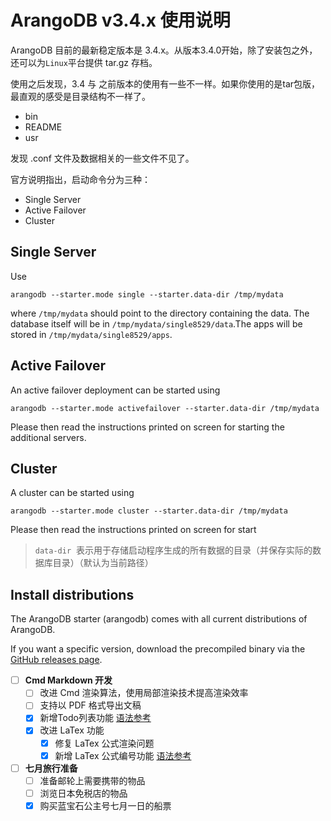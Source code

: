 # ArangoDB v3.4.x 使用说明

ArangoDB 目前的最新稳定版本是 3.4.x。从版本3.4.0开始，除了安装包之外，还可以为`Linux`平台提供 tar.gz 存档。

使用之后发现，3.4 与 之前版本的使用有一些不一样。如果你使用的是tar包版，最直观的感受是目录结构不一样了。

* bin
* README
* usr

发现 .conf 文件及数据相关的一些文件不见了。

官方说明指出，启动命令分为三种：

* Single Server
* Active Failover
* Cluster


Single Server 
-------------
 
Use
 
    arangodb --starter.mode single --starter.data-dir /tmp/mydata
 
where `/tmp/mydata` should point to the directory containing the data. The database itself will be in `/tmp/mydata/single8529/data`.The apps will be stored in `/tmp/mydata/single8529/apps`.
 
Active Failover
---------------
 
An active failover deployment can be started using
 
    arangodb --starter.mode activefailover --starter.data-dir /tmp/mydata
 
Please then read the instructions printed on screen for starting the additional servers.
 
Cluster
-------
 
A cluster can be started using                                                                                                                            
 
    arangodb --starter.mode cluster --starter.data-dir /tmp/mydata
 
Please then read the instructions printed on screen for start


> `data-dir`&nbsp;&nbsp;表示用于存储启动程序生成的所有数据的目录（并保存实际的数据库目录）（默认为当前路径）

## Install distributions
The ArangoDB starter (arangodb) comes with all current distributions of ArangoDB.

If you want a specific version, download the precompiled binary via the [GitHub releases page](https://github.com/arangodb-helper/arangodb/releases).

- [ ] **Cmd Markdown 开发**
    - [ ] 改进 Cmd 渲染算法，使用局部渲染技术提高渲染效率
    - [ ] 支持以 PDF 格式导出文稿
    - [x] 新增Todo列表功能 [语法参考](https://github.com/blog/1375-task-lists-in-gfm-issues-pulls-comments)
    - [x] 改进 LaTex 功能
        - [x] 修复 LaTex 公式渲染问题
        - [x] 新增 LaTex 公式编号功能 [语法参考](http://docs.mathjax.org/en/latest/tex.html#tex-eq-numbers)
- [ ] **七月旅行准备**
    - [ ] 准备邮轮上需要携带的物品
    - [ ] 浏览日本免税店的物品
    - [x] 购买蓝宝石公主号七月一日的船票
